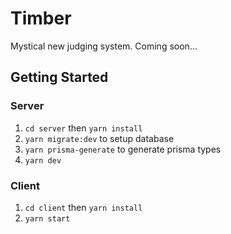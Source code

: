 # Timber

Mystical new judging system. Coming soon...

## Getting Started

### Server

1. `cd server` then `yarn install`
2. `yarn migrate:dev` to setup database
3. `yarn prisma-generate` to generate prisma types
4. `yarn dev`

### Client

1. `cd client` then `yarn install`
2. `yarn start`
